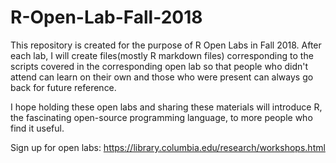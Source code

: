 # R-Open-Lab-Fall-2018
This repository is created for the purpose of R Open Labs in Fall 2018. After each lab, I will create files(mostly R markdown files) corresponding to the scripts covered in the corresponding open lab so that people who didn't attend can learn on their own and those who were present can always go back for future reference.

I hope holding these open labs and sharing these materials will introduce R, the fascinating open-source programming language, to more people who find it useful.

Sign up for open labs: https://library.columbia.edu/research/workshops.html
